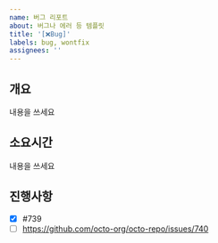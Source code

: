 ```yaml
---
name: 버그 리포트
about: 버그나 에러 등 템플릿
title: '[❌Bug]'
labels: bug, wontfix
assignees: ''
---
```


## 개요

내용을 쓰세요

## 소요시간

내용을 쓰세요

## 진행사항

- [x] #739
- [ ] https://github.com/octo-org/octo-repo/issues/740

